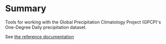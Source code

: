 Summary
=======
Tools for working with the Global Precipitation Climatology Project (GPCP)'s One-Degree Daily precipitation dataset.

See [the reference documentation](ftp://rsd.gsfc.nasa.gov/pub/1dd-v1.1/1DD_v1.1_doc.pdf)
